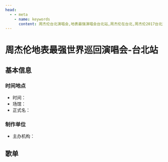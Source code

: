 ```yaml
---
head:
  - - meta
    - name: keywords
      content: 周杰伦台北演唱会,地表最强演唱会台北站,周杰伦在台北,周杰伦2017台北演唱会
---
```


# 周杰伦地表最强世界巡回演唱会-台北站

## 基本信息

### 时间地点
- 时间：
- 场馆：
- 正式名：

### 制作单位
- 主办机构：

## 歌单